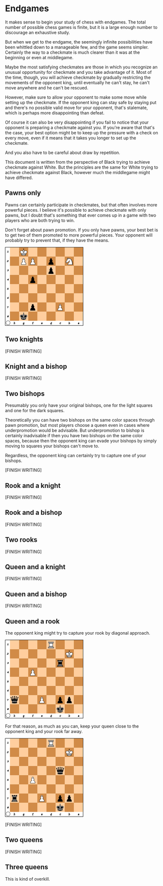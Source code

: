 # Endgames

It makes sense to begin your study of chess with endgames. The total number of 
possible chess games is finite, but it is a large enough number to discourage an 
exhaustive study.

But when we get to the endgame, the seemingly infinite possibilities have been 
whittled down to a manageable few, and the game seems simpler. Certainly the way 
to a checkmate is much clearer than it was at the beginning or even at 
middlegame.

Maybe the most satisfying checkmates are those in which you recognize an unusual 
opportunity for checkmate and you take advantage of it. Most of the time, 
though, you will achieve checkmate by gradually restricting the movements of the 
opponent king, until eventually he can't stay, he can't move anywhere and he 
can't be rescued.

However, make sure to allow your opponent to make some move while setting up the 
checkmate. If the opponent king can stay safe by staying put and there's no 
possible valid move for your opponent, that's stalemate, which is perhaps more 
disappointing than defeat.

Of course it can also be very disappointing if you fail to notice that your 
opponent is preparing a checkmate against you. If you're aware that that's the 
case, your best option might be to keep up the pressure with a check on every 
move, even if it means that it takes you longer to set up the checkmate.

And you also have to be careful about draw by repetition.

This document is written from the perspective of Black trying to achieve 
checkmate against White. But the principles are the same for White trying to 
achieve checkmate against Black, however much the middlegame might have 
differed.

## Pawns only

Pawns can certainly participate in checkmates, but that often involves more 
powerful pieces. I believe it's possible to achieve checkmate with only pawns, 
but I doubt that's something that ever comes up in a game with two players who 
are both trying to win.

Don't forget about pawn promotion. If you only have pawns, your best bet is to 
get two of them promoted to more powerful pieces. Your opponent will probably 
try to prevent that, if they have the means.

![Example scenario: Black has only pawns](diagrams/BlackOnlyHasPawns.png)

## Two knights

[FINISH WRITING]

## Knight and a bishop

[FINISH WRITING]

## Two bishops

Presumably you only have your original bishops, one for the light squares and 
one for the dark squares.

Theoretically you can have two bishops on the same color spaces through pawn 
promotion, but most players choose a queen even in cases where underpromotion 
would be advisable. But underpromotion to bishop is certainly inadvisable if 
then you have two bishops on the same color spaces, because then the opponent 
king can evade your bishops by simply moving to squares your bishops can't move 
to.

Regardless, the opponent king can certainly try to capture one of your bishops.

[FINISH WRITING]

## Rook and a knight

[FINISH WRITING]

## Rook and a bishop

[FINISH WRITING]

## Two rooks

[FINISH WRITING]

## Queen and a knight

[FINISH WRITING]

## Queen and a bishop

[FINISH WRITING]

## Queen and a rook

The opponent king might try to capture your rook by diagonal approach.

![Rook capture attempt](diagrams/WhiteKingTriesToCaptureRook.png)

For that reason, as much as you can, keep your queen close to the opponent king 
and your rook far away.

![Inability to capture queen](diagrams/WhiteKingUnableToCaptureBlackQueen.png)

[FINISH WRITING]

## Two queens

[FINISH WRITING]

## Three queens

This is kind of overkill.